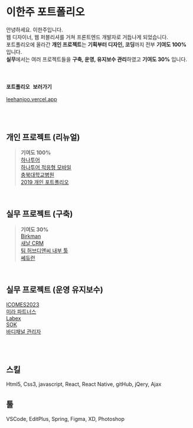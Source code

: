 # 이한주 포트폴리오

안녕하세요. 이한주입니다.<br />
웹 디자이너, 웹 퍼블리셔를 거쳐 프론트엔드 개발자로 거듭나게 되었습니다.<br />
포트폴리오에 올라간 **개인 프로젝트**는 **기획부터 디자인, 코딩**까지 전부 **기여도 100%** 입니다.<br />
**실무**에서는 여러 프로젝트들을 **구축, 운영, 유지보수 관리**하였고 **기여도 30%** 입니다.

<br />

### `포트폴리오 보러가기`
[leehanjoo.vercel.app](https://leehanjoo.vercel.app/)

<br />
<br />

## 개인 프로젝트 (리뉴얼)
> **기여도 100%** <br />
[하나투어](http://leehanjoo.dothome.co.kr/)<br />
[하나투어 적응형 모바일](http://leehanjoo.dothome.co.kr/mo_index.html)<br />
[충북대학교병원](http://leehanjoo2.dothome.co.kr/)<br />
[2019 개인 포트폴리오](http://leehanjoo3.dothome.co.kr/)

<br />

## 실무 프로젝트 (구축)
> **기여도 30%** <br />
[Birkman](https://birkmankorea.co.kr/)<br />
[새날 CRM](http://www.salesmac.com/employee/login)<br />
[팀 허브디앤씨 내부 툴](http://teamhubdnc.com/)<br />
[쎄듀런](https://cedulearn.com/)

<br />

## 실무 프로젝트 (운영 유지보수)
[ICOMES2023](https://icomes.or.kr/)<br />
[미라 파트너스](https://www.mirapartners.im/)<br />
[Labex](https://labex.kr/goods/goods_list.php)<br />
[SOK](https://sokorea.or.kr/)<br />
[바디채널 관리자]()

<br />
<br />

## 스킬
Html5, Css3, javascript, React, React Native, gitHub, jQery, Ajax 

## 툴
VSCode, EditPlus, Spring, Figma, XD, Photoshop